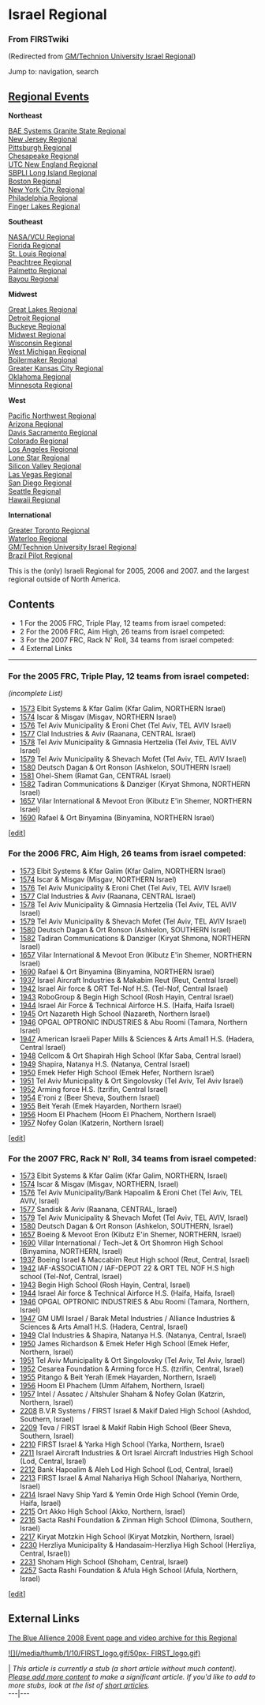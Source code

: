 # Israel Regional

### From FIRSTwiki

(Redirected from [GM/Technion University Israel
Regional](/index.php?title=GM/Technion_University_Israel_Regional&redirect=no
"GM/Technion University Israel Regional" ))

Jump to: navigation, search

[Regional Events](/index.php/Index_of_Regionals "Index of Regionals" )  
---  
  
**Northeast**  

[BAE Systems Granite State
Regional](/index.php/BAE_Systems_Granite_State_Regional "BAE Systems Granite
State Regional" )  
[New Jersey Regional](/index.php/New_Jersey_Regional "New Jersey Regional" )  
[Pittsburgh Regional](/index.php/Pittsburgh_Regional "Pittsburgh Regional" )  
[Chesapeake Regional](/index.php/Chesapeake_Regional "Chesapeake Regional" )  
[UTC New England Regional](/index.php/UTC_New_England_Regional "UTC New
England Regional" )  
[SBPLI Long Island Regional](/index.php/SBPLI_Long_Island_Regional "SBPLI Long
Island Regional" )  
[Boston Regional](/index.php/Boston_Regional "Boston Regional" )  
[New York City Regional](/index.php/New_York_City_Regional "New York City
Regional" )  
[Philadelphia Regional](/index.php/Philadelphia_Regional "Philadelphia
Regional" )  
[Finger Lakes Regional](/index.php/Finger_Lakes_Regional "Finger Lakes
Regional" )  

**Southeast**  

[NASA/VCU Regional](/index.php/NASA/VCU_Regional "NASA/VCU Regional" )  
[Florida Regional](/index.php/Florida_Regional "Florida Regional" )  
[St. Louis Regional](/index.php/St._Louis_Regional "St. Louis Regional" )  
[Peachtree Regional](/index.php/Peachtree_Regional "Peachtree Regional" )  
[Palmetto Regional](/index.php/Palmetto_Regional "Palmetto Regional" )  
[Bayou Regional](/index.php/Bayou_Regional "Bayou Regional" )  

**Midwest**  

[Great Lakes Regional](/index.php/Great_Lakes_Regional "Great Lakes Regional"
)  
[Detroit Regional](/index.php/Detroit_Regional "Detroit Regional" )  
[Buckeye Regional](/index.php/Buckeye_Regional "Buckeye Regional" )  
[Midwest Regional](/index.php/Midwest_Regional "Midwest Regional" )  
[Wisconsin Regional](/index.php/Wisconsin_Regional "Wisconsin Regional" )  
[West Michigan Regional](/index.php/West_Michigan_Regional "West Michigan
Regional" )  
[Boilermaker Regional](/index.php/Boilermaker_Regional "Boilermaker Regional"
)  
[Greater Kansas City Regional](/index.php/Greater_Kansas_City_Regional
"Greater Kansas City Regional" )  
[Oklahoma Regional](/index.php/Oklahoma_Regional "Oklahoma Regional" )  
[Minnesota Regional](/index.php/Minnesota_Regional "Minnesota Regional" )  

**West**  

[Pacific Northwest Regional](/index.php/Pacific_Northwest_Regional "Pacific
Northwest Regional" )  
[Arizona Regional](/index.php/Arizona_Regional "Arizona Regional" )  
[Davis Sacramento Regional](/index.php/Davis_Sacramento_Regional "Davis
Sacramento Regional" )  
[Colorado Regional](/index.php/Colorado_Regional "Colorado Regional" )  
[Los Angeles Regional](/index.php/Los_Angeles_Regional "Los Angeles Regional"
)  
[Lone Star Regional](/index.php/Lone_Star_Regional "Lone Star Regional" )  
[Silicon Valley Regional](/index.php/Silicon_Valley_Regional "Silicon Valley
Regional" )  
[Las Vegas Regional](/index.php/Las_Vegas_Regional "Las Vegas Regional" )  
[San Diego Regional](/index.php/San_Diego_Regional "San Diego Regional" )  
[Seattle Regional](/index.php/Seattle_Regional "Seattle Regional" )  
[Hawaii Regional](/index.php/Hawaii_Regional "Hawaii Regional" )  

**International**  

[Greater Toronto Regional](/index.php/Greater_Toronto_Regional "Greater
Toronto Regional" )  
[Waterloo Regional](/index.php/Waterloo_Regional "Waterloo Regional" )  
[GM/Technion University Israel
Regional](/index.php/GM/Technion_University_Israel_Regional "GM/Technion
University Israel Regional" )  
[Brazil Pilot Regional](/index.php/Brazil_Pilot_Regional "Brazil Pilot
Regional" )  
  
  
  

This is the (only) Israeli Regional for 2005, 2006 and 2007. and the largest
regional outside of North America.

## Contents

  * 1 For the 2005 FRC, Triple Play, 12 teams from israel competed:
  * 2 For the 2006 FRC, Aim High, 26 teams from israel competed:
  * 3 For the 2007 FRC, Rack N' Roll, 34 teams from israel competed:
  * 4 External Links  
---  
  

### For the 2005 FRC, Triple Play, 12 teams from israel competed:

_(incomplete List)_

  * [1573](/index.php?title=1573&action=edit "1573" ) Elbit Systems &amp; Kfar Galim (Kfar Galim, NORTHERN Israel) 
  * [1574](/index.php/1574 "1574" ) Iscar &amp; Misgav (Misgav, NORTHERN Israel) 
  * [1576](/index.php?title=1576&action=edit "1576" ) Tel Aviv Municipality &amp; Eroni Chet (Tel Aviv, TEL AVIV Israel) 
  * [1577](/index.php/1577 "1577" ) Clal Industries &amp; Aviv (Raanana, CENTRAL Israel) 
  * [1578](/index.php/1578 "1578" ) Tel Aviv Municipality &amp; Gimnasia Hertzelia (Tel Aviv, TEL AVIV Israel) 
  * [1579](/index.php?title=1579&action=edit "1579" ) Tel Aviv Municipality &amp; Shevach Mofet (Tel Aviv, TEL AVIV Israel) 
  * [1580](/index.php?title=1580&action=edit "1580" ) Deutsch Dagan &amp; Ort Ronson (Ashkelon, SOUTHERN Israel) 
  * [1581](/index.php?title=1581&action=edit "1581" ) Ohel-Shem (Ramat Gan, CENTRAL Israel) 
  * [1582](/index.php?title=1582&action=edit "1582" ) Tadiran Communications &amp; Danziger (Kiryat Shmona, NORTHERN Israel) 
  * [1657](/index.php?title=1657&action=edit "1657" ) Vilar International &amp; Mevoot Eron (Kibutz E'in Shemer, NORTHERN Israel) 
  * [1690](/index.php/1690 "1690" ) Rafael &amp; Ort Binyamina (Binyamina, NORTHERN Israel) 

[[edit](/index.php?title=Israel_Regional&action=edit&section=2 "Edit section:
For the 2006 FRC, Aim High, 26 teams from israel competed:" )]

### For the 2006 FRC, Aim High, 26 teams from israel competed:

  * [1573](/index.php?title=1573&action=edit "1573" ) Elbit Systems &amp; Kfar Galim (Kfar Galim, NORTHERN Israel) 
  * [1574](/index.php/1574 "1574" ) Iscar &amp; Misgav (Misgav, NORTHERN Israel) 
  * [1576](/index.php?title=1576&action=edit "1576" ) Tel Aviv Municipality &amp; Eroni Chet (Tel Aviv, TEL AVIV Israel) 
  * [1577](/index.php/1577 "1577" ) Clal Industries &amp; Aviv (Raanana, CENTRAL Israel) 
  * [1578](/index.php/1578 "1578" ) Tel Aviv Municipality &amp; Gimnasia Hertzelia (Tel Aviv, TEL AVIV Israel) 
  * [1579](/index.php?title=1579&action=edit "1579" ) Tel Aviv Municipality &amp; Shevach Mofet (Tel Aviv, TEL AVIV Israel) 
  * [1580](/index.php?title=1580&action=edit "1580" ) Deutsch Dagan &amp; Ort Ronson (Ashkelon, SOUTHERN Israel) 
  * [1582](/index.php?title=1582&action=edit "1582" ) Tadiran Communications &amp; Danziger (Kiryat Shmona, NORTHERN Israel) 
  * [1657](/index.php?title=1657&action=edit "1657" ) Vilar International &amp; Mevoot Eron (Kibutz E'in Shemer, NORTHERN Israel) 
  * [1690](/index.php/1690 "1690" ) Rafael &amp; Ort Binyamina (Binyamina, NORTHERN Israel) 
  * [1937](/index.php?title=1937&action=edit "1937" ) Israel Aircraft Industries &amp; Makabim Reut (Reut, Central Israel) 
  * [1942](/index.php?title=1942&action=edit "1942" ) Israel Air force &amp; ORT Tel-Nof H.S. (Tel-Nof, Central Israel) 
  * [1943](/index.php/1943 "1943" ) RoboGroup &amp; Begin High School (Rosh Hayin, Central Israel) 
  * [1944](/index.php?title=1944&action=edit "1944" ) Israel Air Force &amp; Technical Airforce H.S. (Haifa, Haifa Israel) 
  * [1945](/index.php/1945 "1945" ) Ort Nazareth High School (Nazareth, Northern Israel) 
  * [1946](/index.php?title=1946&action=edit "1946" ) OPGAL OPTRONIC INDUSTRIES &amp; Abu Roomi (Tamara, Northern Israel) 
  * [1947](/index.php/1947 "1947" ) American Israeli Paper Mills &amp; Sciences &amp; Arts Amal1 H.S. (Hadera, Central Israel) 
  * [1948](/index.php?title=1948&action=edit "1948" ) Cellcom &amp; Ort Shapirah High School (Kfar Saba, Central Israel) 
  * [1949](/index.php?title=1949&action=edit "1949" ) Shapira, Natanya H.S. (Natanya, Central Israel) 
  * [1950](/index.php/1950 "1950" ) Emek Hefer High School (Emek Hefer, Northern Israel) 
  * [1951](/index.php?title=1951&action=edit "1951" ) Tel Aviv Municipality &amp; Ort Singolovsky (Tel Aviv, Tel Aviv Israel) 
  * [1952](/index.php?title=1952&action=edit "1952" ) Arming force H.S. (tzrifin, Central Israel) 
  * [1954](/index.php?title=1954&action=edit "1954" ) E'roni z (Beer Sheva, Southern Israel) 
  * [1955](/index.php?title=1955&action=edit "1955" ) Beit Yerah (Emek Hayarden, Northern Israel) 
  * [1956](/index.php?title=1956&action=edit "1956" ) Hoom El Phachem (Hoom El Phachem, Northern Israel) 
  * [1957](/index.php?title=1957&action=edit "1957" ) Nofey Golan (Katzerin, Northern Israel) 

[[edit](/index.php?title=Israel_Regional&action=edit&section=3 "Edit section:
For the 2007 FRC, Rack N' Roll, 34 teams from israel competed:" )]

### For the 2007 FRC, Rack N' Roll, 34 teams from israel competed:

  * [1573](/index.php?title=1573&action=edit "1573" ) Elbit Systems &amp; Kfar Galim (Kfar Galim, NORTHERN, Israel) 
  * [1574](/index.php/1574 "1574" ) Iscar &amp; Misgav (Misgav, NORTHERN, Israel) 
  * [1576](/index.php?title=1576&action=edit "1576" ) Tel Aviv Municipality/Bank Hapoalim &amp; Eroni Chet (Tel Aviv, TEL AVIV, Israel) 
  * [1577](/index.php/1577 "1577" ) Sandisk &amp; Aviv (Raanana, CENTRAL, Israel) 
  * [1579](/index.php?title=1579&action=edit "1579" ) Tel Aviv Municipality &amp; Shevach Mofet (Tel Aviv, TEL AVIV, Israel) 
  * [1580](/index.php?title=1580&action=edit "1580" ) Deutsch Dagan &amp; Ort Ronson (Ashkelon, SOUTHERN, Israel) 
  * [1657](/index.php?title=1657&action=edit "1657" ) Boeing &amp; Mevoot Eron (Kibutz E'in Shemer, NORTHERN, Israel) 
  * [1690](/index.php/1690 "1690" ) Villar International / Tech-Jet &amp; Ort Shomron High School (Binyamina, NORTHERN, Israel) 
  * [1937](/index.php?title=1937&action=edit "1937" ) Boeing Israel &amp; Maccabim Reut High school (Reut, Central, Israel) 
  * [1942](/index.php?title=1942&action=edit "1942" ) IAF-ASSOCIATION / IAF-DEPOT 22 &amp; ORT TEL NOF H.S high school (Tel-Nof, Central, Israel) 
  * [1943](/index.php/1943 "1943" ) Begin High School (Rosh Hayin, Central, Israel) 
  * [1944](/index.php?title=1944&action=edit "1944" ) Israel Air force &amp; Technical Airforce H.S. (Haifa, Haifa, Israel) 
  * [1946](/index.php?title=1946&action=edit "1946" ) OPGAL OPTRONIC INDUSTRIES &amp; Abu Roomi (Tamara, Northern, Israel) 
  * [1947](/index.php/1947 "1947" ) GM UMI Israel / Barak Metal Industries / Alliance Industries &amp; Sciences &amp; Arts Amal1 H.S. (Hadera, Central, Israel) 
  * [1949](/index.php?title=1949&action=edit "1949" ) Clal Industries &amp; Shapira, Natanya H.S. (Natanya, Central, Israel) 
  * [1950](/index.php/1950 "1950" ) James Richardson &amp; Emek Hefer High School (Emek Hefer, Northern, Israel) 
  * [1951](/index.php?title=1951&action=edit "1951" ) Tel Aviv Municipality &amp; Ort Singolovsky (Tel Aviv, Tel Aviv, Israel) 
  * [1952](/index.php?title=1952&action=edit "1952" ) Cesarea Foundation &amp; Arming force H.S. (tzrifin, Central, Israel) 
  * [1955](/index.php?title=1955&action=edit "1955" ) Pitango &amp; Beit Yerah (Emek Hayarden, Northern, Israel) 
  * [1956](/index.php?title=1956&action=edit "1956" ) Hoom El Phachem (Umm Alfahem, Northern, Israel) 
  * [1957](/index.php?title=1957&action=edit "1957" ) Intel / Assatec / Altshuler Shaham &amp; Nofey Golan (Katzrin, Northern, Israel) 
  * [2208](/index.php/2208 "2208" ) B.V.R Systems / FIRST Israel &amp; Makif Daled High School (Ashdod, Southern, Israel) 
  * [2209](/index.php/2209 "2209" ) Teva / FIRST Israel &amp; Makif Rabin High School (Beer Sheva, Southern, Israel) 
  * [2210](/index.php?title=2210&action=edit "2210" ) FIRST Israel &amp; Yarka High School (Yarka, Northern, Israel) 
  * [2211](/index.php?title=2211&action=edit "2211" ) Israel Aircraft Industries &amp; Ort Israel Aircraft Industries High School (Lod, Central, Israel) 
  * [2212](/index.php?title=2212&action=edit "2212" ) Bank Hapoalim &amp; Aleh Lod High School (Lod, Central, Israel) 
  * [2213](/index.php/2213 "2213" ) FIRST Israel &amp; Amal Nahariya High School (Nahariya, Northern, Israel) 
  * [2214](/index.php?title=2214&action=edit "2214" ) Israel Navy Ship Yard &amp; Yemin Orde High School (Yemin Orde, Haifa, Israel) 
  * [2215](/index.php?title=2215&action=edit "2215" ) Ort Akko High School (Akko, Northern, Israel) 
  * [2216](/index.php?title=2216&action=edit "2216" ) Sacta Rashi Foundation &amp; Zinman High School (Dimona, Southern, Israel) 
  * [2217](/index.php/2217 "2217" ) Kiryat Motzkin High School (Kiryat Motzkin, Northern, Israel) 
  * [2230](/index.php/2230 "2230" ) Herzliya Municipality &amp; Handasaim-Herzliya High School (Herzliya, Central, Israel)) 
  * [2231](/index.php?title=2231&action=edit "2231" ) Shoham High School (Shoham, Central, Israel) 
  * [2257](/index.php?title=2257&action=edit "2257" ) Sacta Rashi Foundation &amp; Afula High School (Afula, Northern, Israel) 

  

[[edit](/index.php?title=Israel_Regional&action=edit&section=4 "Edit section:
External Links" )]

## External Links

[The Blue Allience 2008 Event page and video archive for this
Regional](http://www.thebluealliance.net/tbatv/event.php?eventid=165
"http://www.thebluealliance.net/tbatv/event.php?eventid=165" )

[![](/media/thumb/1/10/FIRST_logo.gif/50px-
FIRST_logo.gif)](/index.php/Image:FIRST_logo.gif "" )

|  _This article is currently a stub (a short article without much content).
[Please add more
content](http://www.firstwiki.net/index.php?title=Israel_Regional&action=edit
"http://www.firstwiki.net/index.php?title=Israel_Regional&action=edit" ) to
make a significant article. If you'd like to add to more stubs, look at the
list of [short articles](/index.php/Special:Shortpages "Special:Shortpages"
)._  
---|---  
  
